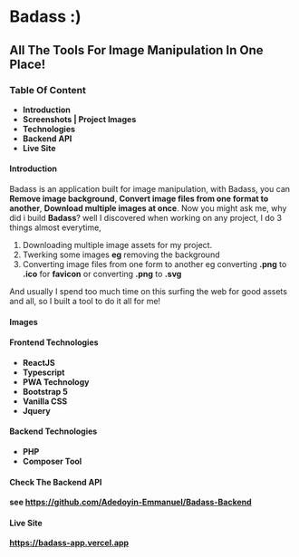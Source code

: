 # Badass :)
## All The Tools For Image Manipulation In One Place!

### Table Of Content

- **Introduction**
- **Screenshots | Project Images**
- **Technologies**
- **Backend API**
- **Live Site**



#### Introduction

Badass is an application built for image manipulation, with Badass, you can **Remove image background**, **Convert image files from one format to another**, **Download multiple images at once**. Now you might ask me, why did i build **Badass**? well I discovered when working on any project, I do 3 things almost everytime, 

1. Downloading multiple image assets for my project.
2. Twerking some images **eg** removing the background
3. Converting image files from one form to another eg converting **.png** to **.ico** for **favicon** or converting **.png** to **.svg**  

And usually I spend too much time on this surfing the web for good assets and all, so I built a tool to do it all for me!

#### Images 

#### Frontend Technologies

- **ReactJS**
- **Typescript**
- **PWA Technology**
- **Bootstrap 5**
- **Vanilla CSS**
- **Jquery**


#### Backend Technologies
- **PHP**
- **Composer Tool**

#### Check The Backend API
**see https://github.com/Adedoyin-Emmanuel/Badass-Backend**


#### Live Site
 **https://badass-app.vercel.app**



